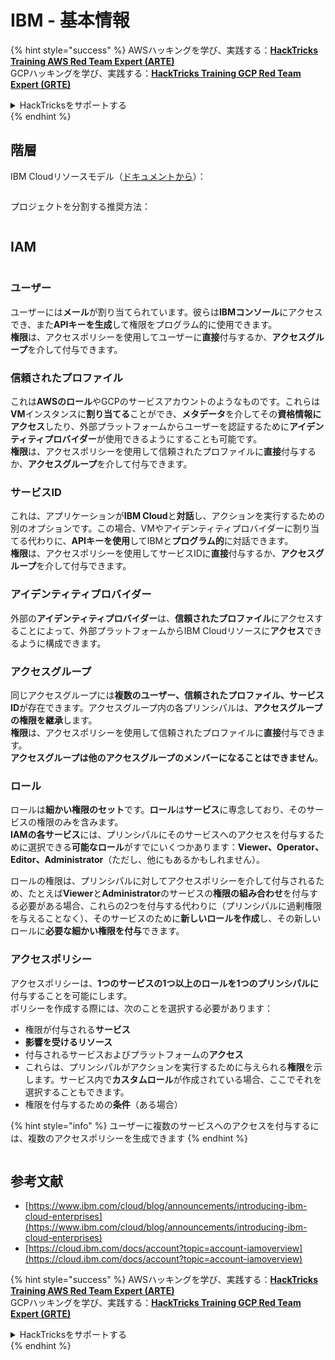 # IBM - 基本情報

{% hint style="success" %}
AWSハッキングを学び、実践する：<img src="../../.gitbook/assets/image (1) (1) (1).png" alt="" data-size="line">[**HackTricks Training AWS Red Team Expert (ARTE)**](https://training.hacktricks.xyz/courses/arte)<img src="../../.gitbook/assets/image (1) (1) (1).png" alt="" data-size="line">\
GCPハッキングを学び、実践する：<img src="../../.gitbook/assets/image (2).png" alt="" data-size="line">[**HackTricks Training GCP Red Team Expert (GRTE)**<img src="../../.gitbook/assets/image (2).png" alt="" data-size="line">](https://training.hacktricks.xyz/courses/grte)

<details>

<summary>HackTricksをサポートする</summary>

* [**サブスクリプションプラン**](https://github.com/sponsors/carlospolop)を確認してください！
* **💬 [**Discordグループ**](https://discord.gg/hRep4RUj7f)または[**Telegramグループ**](https://t.me/peass)に参加するか、**Twitter** 🐦 [**@hacktricks\_live**](https://twitter.com/hacktricks_live)**をフォローしてください。**
* **[**HackTricks**](https://github.com/carlospolop/hacktricks)および[**HackTricks Cloud**](https://github.com/carlospolop/hacktricks-cloud)のGitHubリポジトリにPRを提出してハッキングトリックを共有してください。**

</details>
{% endhint %}

## 階層

IBM Cloudリソースモデル（[ドキュメントから](https://www.ibm.com/blog/announcement/introducing-ibm-cloud-enterprises/)）：

<figure><img src="../../.gitbook/assets/image (225).png" alt=""><figcaption></figcaption></figure>

プロジェクトを分割する推奨方法：

<figure><img src="../../.gitbook/assets/image (239).png" alt=""><figcaption></figcaption></figure>

## IAM

<figure><img src="../../.gitbook/assets/image (266).png" alt=""><figcaption></figcaption></figure>

### ユーザー

ユーザーには**メール**が割り当てられています。彼らは**IBMコンソール**にアクセスでき、また**APIキーを生成**して権限をプログラム的に使用できます。\
**権限**は、アクセスポリシーを使用してユーザーに**直接**付与するか、**アクセスグループ**を介して付与できます。

### 信頼されたプロファイル

これは**AWSのロール**やGCPのサービスアカウントのようなものです。これらは**VM**インスタンスに**割り当てる**ことができ、**メタデータ**を介してその**資格情報にアクセス**したり、外部プラットフォームからユーザーを認証するために**アイデンティティプロバイダー**が使用できるようにすることも可能です。\
**権限**は、アクセスポリシーを使用して信頼されたプロファイルに**直接**付与するか、**アクセスグループ**を介して付与できます。

### サービスID

これは、アプリケーションが**IBM Cloud**と**対話**し、アクションを実行するための別のオプションです。この場合、VMやアイデンティティプロバイダーに割り当てる代わりに、**APIキーを使用**してIBMと**プログラム的**に対話できます。\
**権限**は、アクセスポリシーを使用してサービスIDに**直接**付与するか、**アクセスグループ**を介して付与できます。

### アイデンティティプロバイダー

外部の**アイデンティティプロバイダー**は、**信頼されたプロファイル**にアクセスすることによって、外部プラットフォームからIBM Cloudリソースに**アクセス**できるように構成できます。

### アクセスグループ

同じアクセスグループには**複数のユーザー、信頼されたプロファイル、サービスID**が存在できます。アクセスグループ内の各プリンシパルは、**アクセスグループの権限を継承**します。\
**権限**は、アクセスポリシーを使用して信頼されたプロファイルに**直接**付与できます。\
**アクセスグループは他のアクセスグループのメンバーになることはできません**。

### ロール

ロールは**細かい権限のセット**です。**ロール**は**サービス**に専念しており、そのサービスの権限のみを含みます。\
**IAMの各サービス**には、プリンシパルにそのサービスへのアクセスを付与するために選択できる**可能なロール**がすでにいくつかあります：**Viewer、Operator、Editor、Administrator**（ただし、他にもあるかもしれません）。

ロールの権限は、プリンシパルに対してアクセスポリシーを介して付与されるため、たとえば**Viewer**と**Administrator**のサービスの**権限の組み合わせ**を付与する必要がある場合、これらの2つを付与する代わりに（プリンシパルに過剰権限を与えることなく）、そのサービスのために**新しいロールを作成**し、その新しいロールに**必要な細かい権限を付与**できます。

### アクセスポリシー

アクセスポリシーは、**1つのサービスの1つ以上のロールを1つのプリンシパルに**付与することを可能にします。\
ポリシーを作成する際には、次のことを選択する必要があります：

* 権限が付与される**サービス**
* **影響を受けるリソース**
* 付与されるサービスおよびプラットフォームの**アクセス**
* これらは、プリンシパルがアクションを実行するために与えられる**権限**を示します。サービス内で**カスタムロール**が作成されている場合、ここでそれを選択することもできます。
* 権限を付与するための**条件**（ある場合）

{% hint style="info" %}
ユーザーに複数のサービスへのアクセスを付与するには、複数のアクセスポリシーを生成できます
{% endhint %}

<figure><img src="../../.gitbook/assets/image (248).png" alt=""><figcaption></figcaption></figure>

## 参考文献

* [https://www.ibm.com/cloud/blog/announcements/introducing-ibm-cloud-enterprises](https://www.ibm.com/cloud/blog/announcements/introducing-ibm-cloud-enterprises)
* [https://cloud.ibm.com/docs/account?topic=account-iamoverview](https://cloud.ibm.com/docs/account?topic=account-iamoverview)

{% hint style="success" %}
AWSハッキングを学び、実践する：<img src="../../.gitbook/assets/image (1) (1) (1).png" alt="" data-size="line">[**HackTricks Training AWS Red Team Expert (ARTE)**](https://training.hacktricks.xyz/courses/arte)<img src="../../.gitbook/assets/image (1) (1) (1).png" alt="" data-size="line">\
GCPハッキングを学び、実践する：<img src="../../.gitbook/assets/image (2).png" alt="" data-size="line">[**HackTricks Training GCP Red Team Expert (GRTE)**<img src="../../.gitbook/assets/image (2).png" alt="" data-size="line">](https://training.hacktricks.xyz/courses/grte)

<details>

<summary>HackTricksをサポートする</summary>

* [**サブスクリプションプラン**](https://github.com/sponsors/carlospolop)を確認してください！
* **💬 [**Discordグループ**](https://discord.gg/hRep4RUj7f)または[**Telegramグループ**](https://t.me/peass)に参加するか、**Twitter** 🐦 [**@hacktricks\_live**](https://twitter.com/hacktricks_live)**をフォローしてください。**
* **[**HackTricks**](https://github.com/carlospolop/hacktricks)および[**HackTricks Cloud**](https://github.com/carlospolop/hacktricks-cloud)のGitHubリポジトリにPRを提出してハッキングトリックを共有してください。**

</details>
{% endhint %}
